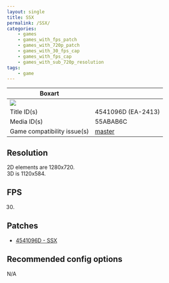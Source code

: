 ```yaml
---
layout: single
title: SSX
permalink: /SSX/
categories:
    - games
    - games_with_fps_patch
    - games_with_720p_patch
    - games_with_30_fps_cap
    - games_with_fps_cap
    - games_with_sub_720p_resolution
tags:
    - game
---
```


| Boxart      |                    |
| ------      | ---                |
| ![](https://download-ssl.xbox.com/content/images/66acd000-77fe-1000-9115-d8024541096d/1033/boxartlg.jpg) | |
| Title ID(s) | 4541096D (EA-2413) |
| Media ID(s) | 55ABAB6C           |
| Game compatibility issue(s) | [master](https://github.com/xenia-project/game-compatibility/issues/64) |

## Resolution
2D elements are 1280x720.
<br>3D is 1120x584.

## FPS
30.

## Patches
* [4541096D - SSX](https://github.com/xenia-canary/game-patches/blob/main/patches/4541096D%20-%20SSX.toml)

## Recommended config options
N/A
